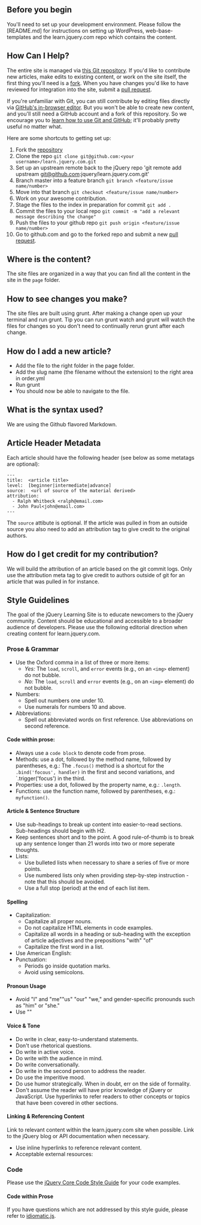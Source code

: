 ## Before you begin

You'll need to set up your development environment.  Please follow the [README.md] for instructions on setting up WordPress, web-base-templates and the learn.jquery.com repo which contains the content. 

## How Can I Help?

The entire site is managed via [this Git repository](https://github.com/jquery/learn.jquery.com).  If you'd like to contribute new articles, make edits to existing content, or work on the site itself, the first thing you'll need is a [fork](https://help.github.com/articles/fork-a-repo). When you have changes you'd like to have reviewed for integration into the site, submit a [pull request](http://help.github.com/send-pull-requests/).

If you're unfamiliar with Git, you can still contribute by editing files directly via [GitHub's in-browser editor](https://github.com/blog/905-edit-like-an-ace). But you won't be able to create new content, and you'll still need a GitHub account and a fork of this repository. So we encourage you to [learn how to use Git and GitHub](http://help.github.com/); it'll probably pretty useful no matter what.

Here are some shortcuts to getting set up:

1. Fork the [repository](https://github.com/jquery/learn.jquery.com)
2. Clone the repo `git clone git@github.com:<your username>/learn.jquery.com.git`
3. Set up an upstream remote back to the jQuery repo 'git remote add upstream git@github.com:jquery/learn.jquery.com.git'
4. Branch master into a feature branch `git branch <feature/issue name/number>`
5. Move into that branch `git checkout <feature/issue name/number>`
6. Work on your awesome contribution. 
7. Stage the files to the index in preparation for commit `git add .`
8. Commit the files to your local repo `git commit -m "add a relevant message describing the change"`
9. Push the files to your github repo `git push origin <feature/issue name/number>`
10. Go to github.com and go to the forked repo and submit a new [pull request](https://help.github.com/articles/using-pull-requests).

## Where is the content?

The site files are organized in a way that you can find all the content in the site in the `page` folder.

## How to see changes you make?

The site files are built using grunt. After making a change open up your terminal and run grunt.  Tip you can run grunt watch and grunt will watch the files for changes so you don't need to continually rerun grunt after each change. 

## How do I add a new article?

* Add the file to the right folder in the page folder. 
* Add the slug name (the filename without the extension) to the right area in order.yml
* Run grunt
* You should now be able to navigate to the file. 

## What is the syntax used?

We are using the Github flavored Markdown.

## Article Header Metadata

Each article should have the following header (see below as some metatags are optional):

```
---
title:  <article title>
level:  [beginner|intermediate|advance]
source:  <url of source of the material derived>
attribution: 
  - Ralph Whitbeck <ralph@email.com>
  - John Paul<john@email.com>
---
```

The `source` attibute is optional. 
If the article was pulled in from an outside source you also need to add an attribution tag to give credit to the original authors. 

## How do I get credit for my contribution?

We will build the attribution of an article based on the git commit logs.  Only use the attribution meta tag to give credit to authors outside of git for an article that was pulled in for instance. 

## Style Guidelines

The goal of the jQuery Learning Site is to educate newcomers to the jQuery community. Content should be educational and accessible to a broader audience of developers. Please use the following editorial direction when creating content for learn.jquery.com.

### Prose & Grammar

  - Use the Oxford comma in a list of three or more items:
    - *Yes:* The `load`, `scroll`, and `error` events (e.g., on an `<img>` element) do not bubble.
    - *No:* The `load`, `scroll` and `error` events (e.g., on an `<img>` element) do not bubble.
  - Numbers:
    - Spell out numbers one under 10.
    - Use numerals for numbers 10 and above.
  - Abbreviations:
    - Spell out abbreviated words on first reference. Use abbreviations on second reference.

#### Code within prose:
  - Always use a `code block` to denote code from prose.
  - Methods: use a dot, followed by the method name, followed by parentheses, e.g.: The `.focus()` method is a shortcut for the `.bind('focous', handler)` in the first and second variations, and `.trigger('focus') in the third.
  - Properties: use a dot, followed by the property name, e.g.: `.length`.
  - Functions: use the function name, followed by parentheses, e.g.: `myfunction()`.

#### Article & Sentence Structure

  - Use sub-headings to break up content into easier-to-read sections. Sub-headings should begin with H2.
  - Keep sentences short and to the point. A good rule-of-thumb is to break up any sentence longer than 21 words into two or more seperate thoughts.
  - Lists:
    - Use bulleted lists when necessary to share a series of five or more points.
    - Use numbered lists only when providing step-by-step instruction - note that this should be avoided.
    - Use a full stop (period) at the end of each list item.

#### Spelling
  - Capitalization:
    - Capitalize all proper nouns.
    - Do not capitalize HTML elements in code examples.
    - Capitalize all words in a heading or sub-heading with the exception of article adjectives and the prepositions "with" "of"
    - Capitalize the first word in a list.
  - Use American English:
  - Punctuation:
    - Periods go inside quotation marks.
    - Avoid using semicolons.



#### Pronoun Usage
  - Avoid "I" and "me""us" "our" "we," and gender-specific pronounds such as "him" or "she."
  - Use ""

#### Voice & Tone
  - Do write in clear, easy-to-understand statements. 
  - Don't use rhetorical questions.
  - Do write in active voice.
  - Do write with the audience in mind. 
  - Do write conversationally. 
  - Do write in the second person to address the reader.
  - Do use the imperitive mood.
  - Do use humor strategically. When in doubt, err on the side of formality.
  - Don't assume the reader will have prior knowledge of jQuery or JavaScript. Use hyperlinks to refer readers to other concepts or topics that have been covered in other sections.


#### Linking & Referencing Content

Link to relevant content within the learn.jquery.com site when possible. Link to the jQuery blog or API documentation when necessary.
 
  - Use inline hyperlinks to reference relevant content.
  - Acceptable external resources:


### Code 
Please use the [jQuery Core Code Style Guide](http://docs.jquery.com/JQuery_Core_Style_Guidelines) for your code examples. 

#### Code within Prose

If you have questions which are not addressed by this style guide, please refer to [idiomatic.js](https://github.com/rwldrn/idiomatic.js/).